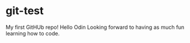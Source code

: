 # git-test
My first GitHUb repo!
Hello Odin
Looking forward to having as much fun learning how to code. 

